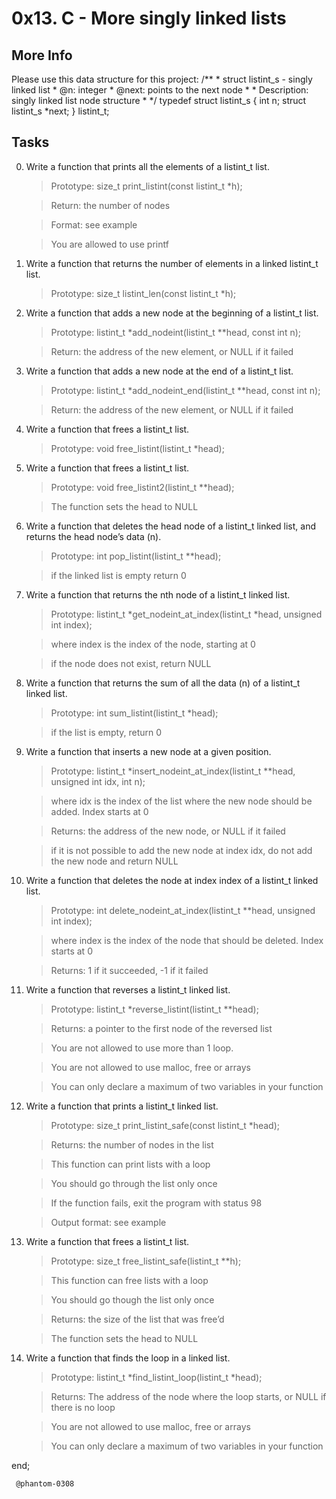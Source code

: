 # 0x13. C - More singly linked lists
## More Info

Please use this data structure for this project:
	/**
	 * struct listint_s - singly linked list
	 * @n: integer
	 * @next: points to the next node
	 *
	 * Description: singly linked list node structure
	 *
	 */
	typedef struct listint_s
	{
	    int n;
	    struct listint_s *next;
	} listint_t;

## Tasks
0. Write a function that prints all the elements of a listint_t list.

	>Prototype: size_t print_listint(const listint_t *h);

	>Return: the number of nodes

	>Format: see example

	>You are allowed to use printf

1. Write a function that returns the number of elements in a linked listint_t list.

	>Prototype: size_t listint_len(const listint_t *h);	

2. Write a function that adds a new node at the beginning of a listint_t list.

	>Prototype: listint_t *add_nodeint(listint_t **head, const int n);

	>Return: the address of the new element, or NULL if it failed	

3. Write a function that adds a new node at the end of a listint_t list.

	>Prototype: listint_t *add_nodeint_end(listint_t **head, const int n);

	>Return: the address of the new element, or NULL if it failed

4. Write a function that frees a listint_t list.

	>Prototype: void free_listint(listint_t *head);

5. Write a function that frees a listint_t list.

	>Prototype: void free_listint2(listint_t **head);

	>The function sets the head to NULL

6. Write a function that deletes the head node of a listint_t linked list, and returns the head node’s data (n).

	>Prototype: int pop_listint(listint_t **head);

	>if the linked list is empty return 0	

7. Write a function that returns the nth node of a listint_t linked list.

	>Prototype: listint_t *get_nodeint_at_index(listint_t *head, unsigned int index);

	>where index is the index of the node, starting at 0

	>if the node does not exist, return NULL

8. Write a function that returns the sum of all the data (n) of a listint_t linked list.

	>Prototype: int sum_listint(listint_t *head);

	>if the list is empty, return 0

9. Write a function that inserts a new node at a given position.

	>Prototype: listint_t *insert_nodeint_at_index(listint_t **head, unsigned int idx, int n);

	>where idx is the index of the list where the new node should be added. Index starts at 0

	>Returns: the address of the new node, or NULL if it failed

	>if it is not possible to add the new node at index idx, do not add the new node and return NULL

10. Write a function that deletes the node at index index of a listint_t linked list.

	>Prototype: int delete_nodeint_at_index(listint_t **head, unsigned int index);
	
	>where index is the index of the node that should be deleted. Index starts at 0

	>Returns: 1 if it succeeded, -1 if it failed

11. Write a function that reverses a listint_t linked list.

	>Prototype: listint_t *reverse_listint(listint_t **head);

	>Returns: a pointer to the first node of the reversed list

	>You are not allowed to use more than 1 loop.

	>You are not allowed to use malloc, free or arrays

	>You can only declare a maximum of two variables in your function	

12. Write a function that prints a listint_t linked list.

	>Prototype: size_t print_listint_safe(const listint_t *head);

	>Returns: the number of nodes in the list

	>This function can print lists with a loop

	>You should go through the list only once

	>If the function fails, exit the program with status 98

	>Output format: see example

13. Write a function that frees a listint_t list.

	>Prototype: size_t free_listint_safe(listint_t **h);

	>This function can free lists with a loop

	>You should go though the list only once

	>Returns: the size of the list that was free’d

	>The function sets the head to NULL

14. Write a function that finds the loop in a linked list.

	>Prototype: listint_t *find_listint_loop(listint_t *head);

	>Returns: The address of the node where the loop starts, or NULL if there is no loop

	>You are not allowed to use malloc, free or arrays

	>You can only declare a maximum of two variables in your function

end; 

	 @phantom-0308
